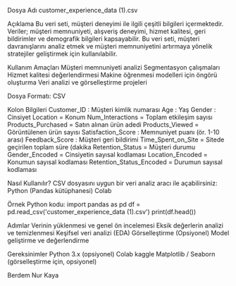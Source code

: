 Dosya Adı
customer_experience_data (1).csv

Açıklama
Bu veri seti, müşteri deneyimi ile ilgili çeşitli bilgileri içermektedir. Veriler; müşteri memnuniyeti, alışveriş deneyimi, hizmet kalitesi, geri bildirimler ve demografik bilgileri kapsayabilir.
Bu veri seti, müşteri davranışlarını analiz etmek ve müşteri memnuniyetini artırmaya yönelik stratejiler geliştirmek için kullanılabilir.

Kullanım Amaçları
Müşteri memnuniyeti analizi
Segmentasyon çalışmaları
Hizmet kalitesi değerlendirmesi
Makine öğrenmesi modelleri için öngörü oluşturma
Veri analizi ve görselleştirme projeleri

Dosya Formatı:
CSV 

Kolon Bilgileri 
Customer_ID : Müşteri kimlik numarası
Age : Yaş
Gender : Cinsiyet
Location = Konum
Num_Interactions = Toplam etkileşim sayısı
Products_Purchased = Satın alınan ürün adedi
Products_Viewed = Görüntülenen ürün sayısı
Satisfaction_Score : Memnuniyet puanı (ör. 1-10 arası)
Feedback_Score : Müşteri geri bildirimi
Time_Spent_on_Site = Sitede geçirilen toplam süre (dakika
Retention_Status = Müşteri durumu
Gender_Encoded = Cinsiyetin sayısal kodlaması
Location_Encoded = Konumun sayısal kodlaması
Retention_Status_Encoded = Durumun sayısal kodlaması


Nasıl Kullanılır?
CSV dosyasını uygun bir veri analiz aracı ile açabilirsiniz:
Python (Pandas kütüphanesi)
Colab

Örnek Python kodu:
import pandas as pd
df = pd.read_csv('customer_experience_data (1).csv')
print(df.head())

Adımlar
Verinin yüklenmesi ve genel ön incelemesi
Eksik değerlerin analizi ve temizlenmesi
Keşifsel veri analizi (EDA)
Görselleştirme
(Opsiyonel) Model geliştirme ve değerlendirme

Gereksinimler
Python 3.x (opsiyonel)
Colab
kaggle
Matplotlib / Seaborn (görselleştirme için, opsiyonel)

Berdem Nur Kaya
